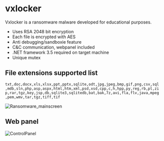 # vxlocker
Vxlocker is a ransomware malware developed for educational purposes.

- Uses RSA 2048 bit encryption
- Each file is encrypted with AES
- Anti debugging/sandboxie feature
- C&C communication, webpanel included
- .NET framework 3.5 required on target machine
- Unique mutex


## File extensions supported list

`txt,doc,docx,xls,xlsx,ppt,pptx,sqlite,odt,jpg,jpeg,bmp,gif,png,csv,sql,mdb,sln,php,asp,aspx,html,htm,xml,psd,xsd,cpp,c,h,hpp,py,reg,rb,pl,zip,rar,tgz,key,jsp,db,sqlite3,sqlitedb,bat,bak,7z,avi,fla,flv,java,mpeg,pem,wmv,tar,tgz,tiff,tif`

![Ransomware_mainscreen](https://user-images.githubusercontent.com/39199126/60768706-d85a9400-a0cf-11e9-8aaa-81e9ad581be5.png)

## Web panel

![ControlPanel](https://user-images.githubusercontent.com/39199126/60768854-726f0c00-a0d1-11e9-95e3-9b94f21813f5.PNG)
